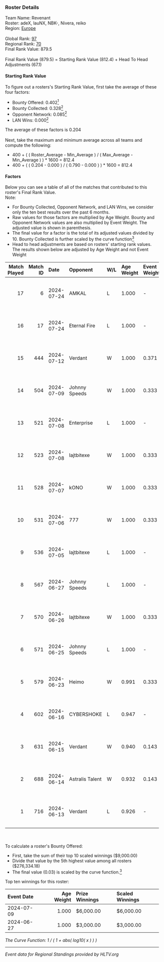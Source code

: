 ### Roster Details<br />
Team Name: Revenant<br />
Roster: adeX, lauNX, NBK-, Nivera, reiko<br />
Region: [Europe]( ../standings_europe.md)<br />
<br />
Global Rank: [97](../standings_global.md)<br />
Regional Rank: [70]( ../standings_europe.md)<br />
Final Rank Value:  879.5<br />
<br />
Final Rank Value (879.5) = Starting Rank Value (812.4) + Head To Head Adjustments (67.1)<br />

#### Starting Rank Value<br />
To figure out a rosters's Starting Rank Value, first take the average of these four factors:<br />
- Bounty Offered: 0.402[<sup>1</sup>](#table2)
- Bounty Collected: 0.328[<sup>2</sup>](#table1)
- Opponent Network: 0.085[<sup>2</sup>](#table1)
- LAN Wins: 0.000[<sup>2</sup>](#table1)

The average of these factors is 0.204<br />
<br />
Next, take the maximum and minimum average across all teams and compute the following:<br />
- 400 + ( ( Roster_Average - Min_Average ) / ( Max_Average - Min_Average ) ) * 1600 = 812.4
- 400 + ( ( 0.204 - 0.000 ) / ( 0.790 - 0.000 ) ) * 1600 = 812.4


#### Factors<br />
Below you can see a table of all of the matches that contributed to this roster's Final Rank Value.<br />
Note:<br />

- For Bounty Collected, Opponent Network, and LAN Wins, we consider only the ten best results over the past 6 months.
- Raw values for those factors are multiplied by Age Weight. Bounty and Opponent Network values are also multiplied by Event Weight. The adjusted value is shown in parenthesis.
- The final value for a factor is the total of its adjusted values divided by 10. Bounty Collected is further scaled by the curve function[<sup>3</sup>](#curveFunction)
- Head to head adjustments are based on rosters' starting rank values. The results shown below are adjusted by Age Weight and not Event Weight
<span id="table1"></span><br />


| Match Played | Match ID | Date       | Opponent        | W/L | Age Weight | Event Weight | Bounty Collected | Opponent Network | LAN Wins  | H2H Adj. | Roster                           |
| -: | -: | :- | :- | :- | :- | :- | :- | :- | :- | -: | :- |
|           17 |        6 | 2024-07-24 | AMKAL           | L   | 1.000      | -            | -                | -                | -         |    -4.73 | adeX, lauNX, NBK-, Nivera, reiko |
|           16 |       17 | 2024-07-24 | Eternal Fire    | L   | 1.000      | -            | -                | -                | -         |    -0.56 | adeX, lauNX, NBK-, Nivera, reiko |
|           15 |      444 | 2024-07-12 | Verdant         | W   | 1.000      | 0.371        | 0.019 (0.007)    | 0.336 (0.124)    | 0 (0.000) |    14.32 | adeX, lauNX, NBK-, Nivera, reiko |
|           14 |      504 | 2024-07-09 | Johnny Speeds   | W   | 1.000      | 0.333        | 0.154 (0.051)    | 0.858 (0.286)    | 0 (0.000) |    28.62 | adeX, lauNX, NBK-, Nivera, reiko |
|           13 |      521 | 2024-07-08 | Enterprise      | L   | 1.000      | -            | -                | -                | -         |   -11.04 | adeX, lauNX, NBK-, Nivera, reiko |
|           12 |      523 | 2024-07-08 | lajtbitexe      | W   | 1.000      | 0.333        | 0.009 (0.003)    | 0.122 (0.041)    | 0 (0.000) |    10.69 | adeX, lauNX, NBK-, Nivera, reiko |
|           11 |      528 | 2024-07-07 | kONO            | W   | 1.000      | 0.333        | 0.036 (0.012)    | 0.559 (0.186)    | 0 (0.000) |    17.87 | adeX, lauNX, NBK-, Nivera, reiko |
|           10 |      531 | 2024-07-06 | 777             | W   | 1.000      | 0.333        | 0.020 (0.007)    | 0.208 (0.069)    | 0 (0.000) |    11.57 | adeX, lauNX, NBK-, Nivera, reiko |
|            9 |      536 | 2024-07-05 | lajtbitexe      | L   | 1.000      | -            | -                | -                | -         |   -19.95 | adeX, lauNX, NBK-, Nivera, reiko |
|            8 |      567 | 2024-06-27 | Johnny Speeds   | L   | 1.000      | -            | -                | -                | -         |    -2.50 | adeX, lauNX, NBK-, Nivera, reiko |
|            7 |      570 | 2024-06-26 | lajtbitexe      | W   | 1.000      | 0.333        | 0.009 (0.003)    | 0.122 (0.041)    | 0 (0.000) |    11.10 | adeX, lauNX, NBK-, Nivera, reiko |
|            6 |      571 | 2024-06-25 | Johnny Speeds   | L   | 1.000      | -            | -                | -                | -         |    -2.42 | adeX, lauNX, NBK-, Nivera, reiko |
|            5 |      579 | 2024-06-23 | Heimo           | W   | 0.991      | 0.333        | 0.008 (0.003)    | 0.095 (0.031)    | 0 (0.000) |     9.54 | adeX, lauNX, NBK-, Nivera, reiko |
|            4 |      602 | 2024-06-16 | CYBERSHOKE      | L   | 0.947      | -            | -                | -                | -         |   -13.80 | adeX, lauNX, NBK-, Nivera, reiko |
|            3 |      631 | 2024-06-15 | Verdant         | W   | 0.940      | 0.143        | 0.019 (0.003)    | 0.336 (0.045)    | 0 (0.000) |    17.26 | adeX, lauNX, NBK-, Nivera, reiko |
|            2 |      688 | 2024-06-14 | Astralis Talent | W   | 0.932      | 0.143        | 0.012 (0.002)    | 0.180 (0.024)    | 0 (0.000) |    11.78 | adeX, lauNX, NBK-, Nivera, reiko |
|            1 |      716 | 2024-06-13 | Verdant         | L   | 0.926      | -            | -                | -                | -         |   -10.66 | adeX, lauNX, NBK-, Nivera, reiko |

<br />
<span id="table2"></span><br />
To calculate a roster's Bounty Offered:<br />

- First, take the sum of their top 10 scaled winnings ($9,000.00)
- Divide that value by the 5th highest value among all rosters ($276,334.18)
- The final value (0.03) is scaled by the curve function.[<sup>3</sup>](#curveFunction)

Top ten winnings for this roster:<br />

| Event Date | Age Weight | Prize Winnings | Scaled Winnings |
| :- | -: | :- | :- |
| 2024-07-09 |      1.000 | $6,000.00      | $6,000.00       |
| 2024-06-27 |      1.000 | $3,000.00      | $3,000.00       |


<span id="curveFunction"></span>_The Curve Function: 1 / ( 1 + abs( log10( x ) ) )_<br />

---
_Event data for Regional Standings provided by HLTV.org_<br />
